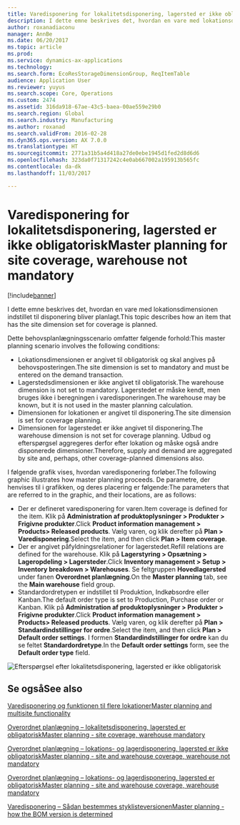 ```yaml
---
title: Varedisponering for lokalitetsdisponering, lagersted er ikke obligatorisk
description: I dette emne beskrives det, hvordan en vare med lokationsdimensionen indstillet til disponering bliver planlagt.
author: roxanadiaconu
manager: AnnBe
ms.date: 06/20/2017
ms.topic: article
ms.prod: 
ms.service: dynamics-ax-applications
ms.technology: 
ms.search.form: EcoResStorageDimensionGroup, ReqItemTable
audience: Application User
ms.reviewer: yuyus
ms.search.scope: Core, Operations
ms.custom: 2474
ms.assetid: 316da918-67ae-43c5-baea-00ae559e29b0
ms.search.region: Global
ms.search.industry: Manufacturing
ms.author: roxanad
ms.search.validFrom: 2016-02-28
ms.dyn365.ops.version: AX 7.0.0
ms.translationtype: HT
ms.sourcegitcommit: 2771a31b5a4d418a27de0ebe1945d1fed2d8d6d6
ms.openlocfilehash: 323da0f71317242c4e0ab667002a195913b565fc
ms.contentlocale: da-dk
ms.lasthandoff: 11/03/2017

---
```


# <a name="master-planning-for-site-coverage-warehouse-not-mandatory"></a><span data-ttu-id="17c5c-103">Varedisponering for lokalitetsdisponering, lagersted er ikke obligatorisk</span><span class="sxs-lookup"><span data-stu-id="17c5c-103">Master planning for site coverage, warehouse not mandatory</span></span>

[!include[banner](../includes/banner.md)]


<span data-ttu-id="17c5c-104">I dette emne beskrives det, hvordan en vare med lokationsdimensionen indstillet til disponering bliver planlagt.</span><span class="sxs-lookup"><span data-stu-id="17c5c-104">This topic describes how an item that has the site dimension set for coverage is planned.</span></span>

<span data-ttu-id="17c5c-105">Dette behovsplanlægningsscenario omfatter følgende forhold:</span><span class="sxs-lookup"><span data-stu-id="17c5c-105">This master planning scenario involves the following conditions:</span></span>

-   <span data-ttu-id="17c5c-106">Lokationsdimensionen er angivet til obligatorisk og skal angives på behovsposteringen.</span><span class="sxs-lookup"><span data-stu-id="17c5c-106">The site dimension is set to mandatory and must be entered on the demand transaction.</span></span>
-   <span data-ttu-id="17c5c-107">Lagerstedsdimensionen er ikke angivet til obligatorisk.</span><span class="sxs-lookup"><span data-stu-id="17c5c-107">The warehouse dimension is not set to mandatory.</span></span> <span data-ttu-id="17c5c-108">Lagerstedet er måske kendt, men bruges ikke i beregningen i varedisponeringen.</span><span class="sxs-lookup"><span data-stu-id="17c5c-108">The warehouse may be known, but it is not used in the master planning calculation.</span></span>
-   <span data-ttu-id="17c5c-109">Dimensionen for lokationen er angivet til disponering.</span><span class="sxs-lookup"><span data-stu-id="17c5c-109">The site dimension is set for coverage planning.</span></span>
-   <span data-ttu-id="17c5c-110">Dimensionen for lagerstedet er ikke angivet til disponering.</span><span class="sxs-lookup"><span data-stu-id="17c5c-110">The warehouse dimension is not set for coverage planning.</span></span> <span data-ttu-id="17c5c-111">Udbud og efterspørgsel aggregeres derfor efter lokation og måske også andre disponerede dimensioner.</span><span class="sxs-lookup"><span data-stu-id="17c5c-111">Therefore, supply and demand are aggregated by site and, perhaps, other coverage-planned dimensions also.</span></span>

<span data-ttu-id="17c5c-112">I følgende grafik vises, hvordan varedisponering forløber.</span><span class="sxs-lookup"><span data-stu-id="17c5c-112">The following graphic illustrates how master planning proceeds.</span></span> <span data-ttu-id="17c5c-113">De parametre, der henvises til i grafikken, og deres placering er følgende:</span><span class="sxs-lookup"><span data-stu-id="17c5c-113">The parameters that are referred to in the graphic, and their locations, are as follows:</span></span>
-   <span data-ttu-id="17c5c-114">Der er defineret varedisponering for varen.</span><span class="sxs-lookup"><span data-stu-id="17c5c-114">Item coverage is defined for the item.</span></span> <span data-ttu-id="17c5c-115">Klik på **Administration af produktoplysninger &gt; Produkter &gt; Frigivne produkter**.</span><span class="sxs-lookup"><span data-stu-id="17c5c-115">Click **Product information management &gt; Products&gt; Released products**.</span></span> <span data-ttu-id="17c5c-116">Vælg varen, og klik derefter på **Plan &gt; Varedisponering**.</span><span class="sxs-lookup"><span data-stu-id="17c5c-116">Select the item, and then click **Plan &gt; Item coverage**.</span></span>
-   <span data-ttu-id="17c5c-117">Der er angivet påfyldningsrelationer for lagerstedet.</span><span class="sxs-lookup"><span data-stu-id="17c5c-117">Refill relations are defined for the warehouse.</span></span> <span data-ttu-id="17c5c-118">Klik på **Lagerstyring &gt; Opsætning &gt; Lageropdeling &gt; Lagersteder**.</span><span class="sxs-lookup"><span data-stu-id="17c5c-118">Click **Inventory management &gt; Setup &gt; Inventory breakdown &gt; Warehouses**.</span></span> <span data-ttu-id="17c5c-119">Se feltgruppen **Hovedlagersted** under fanen **Overordnet planlægning**.</span><span class="sxs-lookup"><span data-stu-id="17c5c-119">On the **Master planning** tab, see the **Main warehouse** field group.</span></span>
-   <span data-ttu-id="17c5c-120">Standardordretypen er indstillet til Produktion, Indkøbsordre eller Kanban.</span><span class="sxs-lookup"><span data-stu-id="17c5c-120">The default order type is set to Production, Purchase order or Kanban.</span></span> <span data-ttu-id="17c5c-121">Klik på **Administration af produktoplysninger &gt; Produkter &gt; Frigivne produkter**.</span><span class="sxs-lookup"><span data-stu-id="17c5c-121">Click **Product information management &gt; Products&gt; Released products**.</span></span> <span data-ttu-id="17c5c-122">Vælg varen, og klik derefter på **Plan &gt; Standardindstillinger for ordre**.</span><span class="sxs-lookup"><span data-stu-id="17c5c-122">Select the item, and then click **Plan &gt; Default order settings**.</span></span> <span data-ttu-id="17c5c-123">I formen **Standardindstillinger for ordre** kan du se feltet **Standardordretype**.</span><span class="sxs-lookup"><span data-stu-id="17c5c-123">In the **Default order settings** form, see the **Default order type** field.</span></span>

![Efterspørgsel efter lokalitetsdisponering, lagersted er ikke obligatorisk](./media/multisitedemandexplosionscenarioforsitecoveragewarehousenotmandatory.jpg)



<a name="see-also"></a><span data-ttu-id="17c5c-125">Se også</span><span class="sxs-lookup"><span data-stu-id="17c5c-125">See also</span></span>
--------

[<span data-ttu-id="17c5c-126">Varedisponering og funktionen til flere lokationer</span><span class="sxs-lookup"><span data-stu-id="17c5c-126">Master planning and multisite functionality</span></span>](master-plan-multisite-functionality.md)

[<span data-ttu-id="17c5c-127">Overordnet planlægning – lokalitetsdisponering, lagersted er obligatorisk</span><span class="sxs-lookup"><span data-stu-id="17c5c-127">Master planning - site coverage, warehouse mandatory</span></span>](master-plan-site-coverage-warehouse-mandatory.md)

[<span data-ttu-id="17c5c-128">Overordnet planlægning – lokations- og lagerdisponering, lagersted er ikke obligatorisk</span><span class="sxs-lookup"><span data-stu-id="17c5c-128">Master planning - site and warehouse coverage, warehouse not mandatory</span></span>](master-plan-site-warehouse-coverage-warehouse-not-mandatory.md)

[<span data-ttu-id="17c5c-129">Overordnet planlægning – lokations- og lagerdisponering, lagersted er obligatorisk</span><span class="sxs-lookup"><span data-stu-id="17c5c-129">Master planning - site and warehouse coverage, warehouse mandatory</span></span>](master-plan-site-warehouse-coverage-warehouse-mandatory.md)

[<span data-ttu-id="17c5c-130">Varedisponering – Sådan bestemmes styklisteversionen</span><span class="sxs-lookup"><span data-stu-id="17c5c-130">Master planning - how the BOM version is determined</span></span>](master-plan-bom-version-determined.md)




